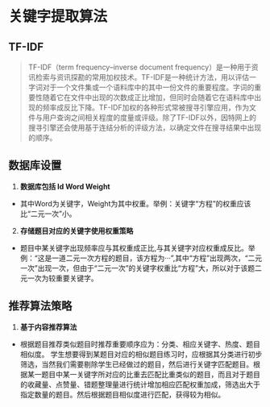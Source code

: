 # 关键字提取算法

## TF-IDF
>TF-IDF（term frequency–inverse document frequency）是一种用于资讯检索与资讯探勘的常用加权技术。TF-IDF是一种统计方法，用以评估一字词对于一个文件集或一个语料库中的其中一份文件的重要程度。字词的重要性随着它在文件中出现的次数成正比增加，但同时会随着它在语料库中出现的频率成反比下降。TF-IDF加权的各种形式常被搜寻引擎应用，作为文件与用户查询之间相关程度的度量或评级。除了TF-IDF以外，因特网上的搜寻引擎还会使用基于连结分析的评级方法，以确定文件在搜寻结果中出现的顺序。

## 数据库设置

1. **数据库包括 Id Word Weight**
* 其中Word为关键字，Weight为其中权重。举例：关键字“方程”的权重应该比“二元一次”小。

2. **存储题目对应的关键字使用权重策略**
* 题目中某关键字出现频率应与其权重成正比,与其关键字对应权重成反比。举例：“这是一道二元一次方程的题目，该方程为···”,其中“方程”出现两次，“二元一次”出现一次，但由于“二元一次”的关键字权重比“方程”大，所以对于该题二元一次为较重要关键字。

## 推荐算法策略
1. **基于内容推荐算法**
* 根据题目推荐类似题目时推荐重要顺序应为：分类、相应关键字、热度、题目相似度。
学生想要得到某题目对应的相似题目练习时，应根据其分类进行初步筛选，当然我们需要剔除学生已经做过的题目，然后进行关键字匹配题目。根据某一题目中某一关键字所对应的比重去匹配比重类似的题目，而且对于题目的收藏量、点赞量、错题整理量进行统计增加相应匹配权重加成，筛选出大于指定数量的题目。然后根据题目相似度进行匹配，获得较为相似。